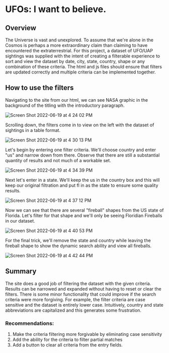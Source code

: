 # UFOs: I want to believe.
## Overview
The Universe is vast and unexplored.  To assume that we're alone in the Cosmos is perhaps a more extraordinary claim than claiming to have encountered the extraterrestrial.  For this project, a dataset of UFO/UAP sightings was supplied with the intent of creating a filterable experience to sort and view the dataset by date, city, state, country, shape or any combination of these criteria.  The html and js files should ensure that filters are updated correctly and multiple criteria can be implemented together.
## How to use the filters
Navigating to the site from our html, we can see NASA graphic in the background of the titling with the introductory paragraph.

![Screen Shot 2022-06-19 at 4 24 02 PM](https://user-images.githubusercontent.com/98665941/174500946-01602adc-ee51-48ae-b926-725241ccf786.png)

Scrolling down, the filters come in to view on the left with the dataset of sightings in a table format.

![Screen Shot 2022-06-19 at 4 30 13 PM](https://user-images.githubusercontent.com/98665941/174501017-0f19bfd7-77f5-4c14-a519-c44e84c62ab9.png)

Let's begin by entering one filter criteria.  We'll choose country and enter "us" and narrow down from there.  Observe that there are still a substantial quantity of results and not much of a workable set.

![Screen Shot 2022-06-19 at 4 34 39 PM](https://user-images.githubusercontent.com/98665941/174501200-c5ddb696-dfdc-441d-b838-d94cf32d7a15.png)

Next let's enter in a state.  We'll keep the us in the country box and this will keep our original filtration and put fl in as the state to ensure some quality results.

![Screen Shot 2022-06-19 at 4 37 12 PM](https://user-images.githubusercontent.com/98665941/174501272-8522ee9b-29aa-44f7-a526-341c22d02a62.png)

Now we can see that there are several "fireball" shapes from the US state of Florida.  Let's filter for that shape and we'll only be seeing Floridian Fireballs in our dataset.

![Screen Shot 2022-06-19 at 4 40 53 PM](https://user-images.githubusercontent.com/98665941/174501349-7eb03b1b-11df-4781-9563-b46ad3a506a0.png)

For the final trick, we'll remove the state and country while leaving the fireball shape to show the dynamic search ability and view all fireballs.

![Screen Shot 2022-06-19 at 4 42 44 PM](https://user-images.githubusercontent.com/98665941/174501441-6f023ea8-8e1f-4ecd-9c4d-456872e78845.png)

## Summary
The site does a good job of filtering the dataset with the given criteria.  Results can be narrowed and expanded without having to reset or clear the filters.  There is some minor functionality that could improve if the search criteria were more forgiving.  For example, the filter criteria are case sensitive and the dataset is entirely lower case.  Intuitively, country and state abbreviations are capitalized and this generates some frustration.
### Recommendations:
1. Make the criteria filtering more forgivable by eliminating case sensitivity
2. Add the ability for the criteria to filter partial matches
3. Add a button to clear all criteria from the entry fields.


